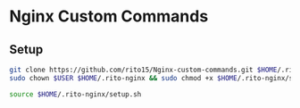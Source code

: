# Nginx Custom Commands

## Setup

```sh
git clone https://github.com/rito15/Nginx-custom-commands.git $HOME/.rito-nginx &&
sudo chown $USER $HOME/.rito-nginx && sudo chmod +x $HOME/.rito-nginx/setup.sh
```

```sh
source $HOME/.rito-nginx/setup.sh
```